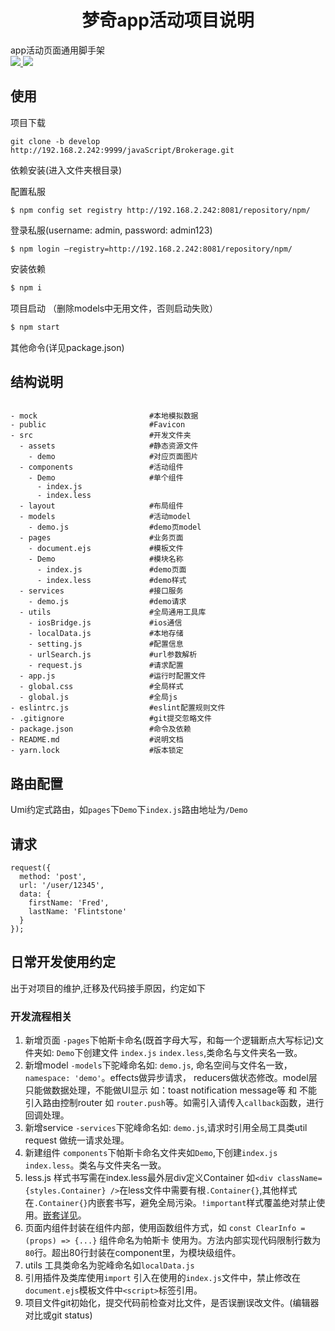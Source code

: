 <h1 align="center">梦奇app活动项目说明</h1>
app活动页面通用脚手架

<div>
<a href="https://umijs.org/">
    <img src="https://img.shields.io/badge/build%20with-umi-blue">
</a>
<a href="https://github.com/axios/axios">
    <img src="https://img.shields.io/badge/request%20with-axios-orange">
</a>
</div>


## 使用

项目下载

```
git clone -b develop http://192.168.2.242:9999/javaScript/Brokerage.git
```

依赖安装(进入文件夹根目录)

配置私服
```
$ npm config set registry http://192.168.2.242:8081/repository/npm/
```

登录私服(username: admin, password: admin123)
```
$ npm login –registry=http://192.168.2.242:8081/repository/npm/
```

安装依赖
```bash
$ npm i
```

项目启动 （删除models中无用文件，否则启动失败）
```bash
$ npm start
```
其他命令(详见package.json)


## 结构说明

```

- mock                         #本地模拟数据 
- public                       #Favicon
- src                          #开发文件夹
  - assets                     #静态资源文件
    - demo                     #对应页面图片
  - components                 #活动组件
    - Demo                     #单个组件
      - index.js
      - index.less
  - layout                     #布局组件
  - models                     #活动model
    - demo.js                  #demo页model
  - pages                      #业务页面
    - document.ejs             #模板文件
    - Demo                     #模块名称
      - index.js               #demo页面
      - index.less             #demo样式
  - services                   #接口服务
    - demo.js                  #demo请求
  - utils                      #全局通用工具库
    - iosBridge.js             #ios通信
    - localData.js             #本地存储
    - setting.js               #配置信息
    - urlSearch.js             #url参数解析
    - request.js               #请求配置
  - app.js                     #运行时配置文件
  - global.css                 #全局样式
  - global.js                  #全局js
- eslintrc.js                  #eslint配置规则文件
- .gitignore                   #git提交忽略文件
- package.json                 #命令及依赖
- README.md                    #说明文档
- yarn.lock                    #版本锁定
```

## 路由配置

Umi约定式路由，如`pages`下`Demo`下`index.js`路由地址为`/Demo`

## 请求

```
request({
  method: 'post',
  url: '/user/12345',
  data: {
    firstName: 'Fred',
    lastName: 'Flintstone'
  }
});

```


## 日常开发使用约定
出于对项目的维护,迁移及代码接手原因，约定如下
### 开发流程相关
1. 新增页面 `-pages`下帕斯卡命名(既首字母大写，和每一个逻辑断点大写标记)文件夹如: `Demo`下创建文件 `index.js` `index.less`,类命名与文件夹名一致。
2. 新增model `-models`下驼峰命名如: `demo.js`, 命名空间与文件名一致，`namespace: 'demo'`。effects做异步请求， reducers做状态修改。model层只能做数据处理，不能做UI显示 如：toast notification message等 和 不能引入路由控制router 如 `router.push`等。如需引入请传入`callback`函数，进行回调处理。
3. 新增service `-services`下驼峰命名如: `demo.js`,请求时引用全局工具类util request 做统一请求处理。
4. 新建组件 `components`下帕斯卡命名文件夹如`Demo`,下创建`index.js` `index.less`。类名与文件夹名一致。
5. less.js  样式书写需在index.less最外层div定义Container 如`<div className={styles.Container} />`在less文件中需要有根`.Container{}`,其他样式在`.Container{}`内嵌套书写，避免全局污染。`!important`样式覆盖绝对禁止使用。[嵌套详见](https://less.bootcss.com/)。
6. 页面内组件封装在组件内部，使用函数组件方式，如 `const ClearInfo = (props) => {...}` 组件命名为帕斯卡 使用为<ClearInfo />。方法内部实现代码限制行数为`80`行。超出80行封装在component里，为模块级组件。
7. utils 工具类命名为驼峰命名如`localData.js`
8. 引用插件及类库使用`import` 引入在使用的`index.js`文件中，禁止修改在`document.ejs`模板文件中`<script>`标签引用。
9. 项目文件git初始化，提交代码前检查对比文件，是否误删误改文件。(编辑器对比或git status)
